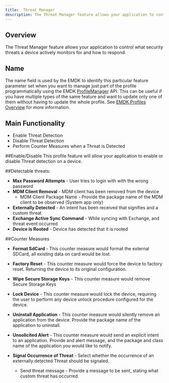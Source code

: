 ```yaml
---
title:  Threat Manager
description: The Threat Manager feature allows your application to control what security threats a device actively monitors for and how to respond.
---
```


## Overview

The Threat Manager feature allows your application to control what security threats a device actively monitors for and how to respond.

## Name
The name field is used by the EMDK to identify this particular feature parameter set when you want to manage just part of the profile programmatically using the EMDK [ProfileManager](/emdk-for-android/4-0/api/ProfileManager) API. This can be useful if you have multiple types of the same feature and want to update only one of them without having to update the whole profile. See [EMDK Profiles Overview](/emdk-for-android/4-0/guide/profiles/usingwizard) for more information.

## Main Functionality

* Enable Threat Detection
* Disable Threat Detection
* Perform Counter Measures when a Threat is Detected

##Enable/Disable
This profile feature will allow your application to enable or disable Threat detection on a device.


##Detectable threats:
* **Max Password Attempts** - User tries to login with with the wrong password
* **MDM Client Removal** - MDM client has been removed from the device
  * MDM Client Package Name - Provide the package name of the MDM client to be observed (System app only)
* **Externally Detected** - An intent has been received that signifies and a custom threat
* **Exchange Active Sync Command** - While syncing with Exchange, and threat event occurred
* **Device is Rooted** - Device has detected that it is rooted

##Counter Measures
* **Format SdCard** - This counter measure would format the external SDCard, all existing data on card would be lost.

* **Factory Reset** - This counter measure would force the device to factory reset. Returning the device to its original configuration. 

* **Wipe Secure Storage Keys** - This counter measure would remove Secure Storage Keys

* **Lock Device** - This counter measure would lock the device, requiring the user to perform any device unlock procedure configured for the device.

* **Uninstall Application** - This counter measure would silently remove an application from the device. Provide the package name of the application to uninstall. 

* **Unsolicited Alert** - This counter measure would send an explicit intent to an application. Provide and alert message, and the package and class name of the application you would like to notify.

* **Signal Occurrence of Threat** - Select whether the occurrence of an externally detected Threat should be signaled.
  * Send threat message - Provide a message to be sent, stating what custom threat has occurred. 


